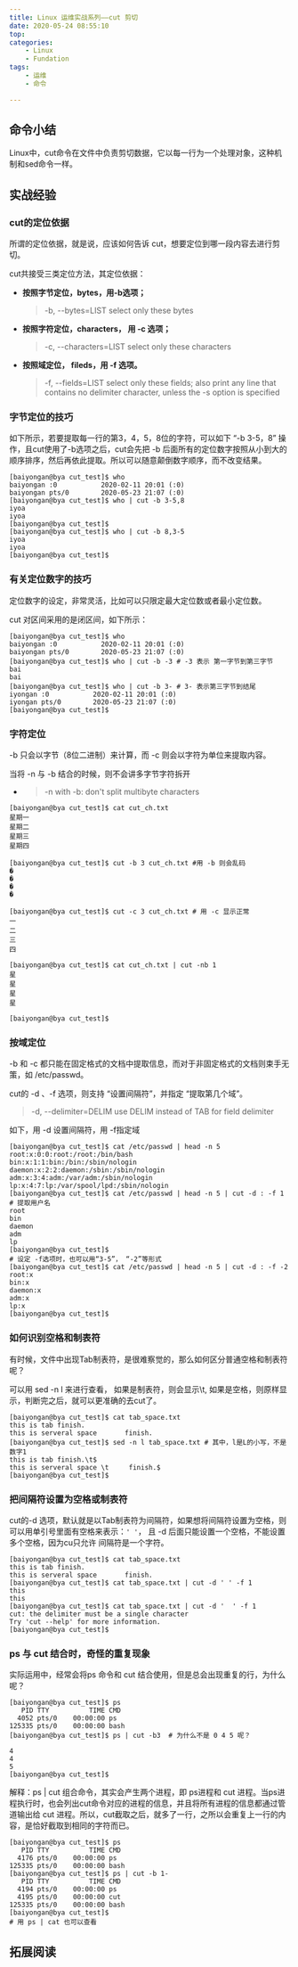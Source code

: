 ```yaml
---
title: Linux 运维实战系列——cut 剪切
date: 2020-05-24 08:55:10
top:
categories:
	- Linux
	- Fundation
tags:
	- 运维
	- 命令

---
```


## 命令小结

Linux中，cut命令在文件中负责剪切数据，它以每一行为一个处理对象，这种机制和sed命令一样。

<!--more-->

## 实战经验

### cut的定位依据

所谓的定位依据，就是说，应该如何告诉 cut，想要定位到哪一段内容去进行剪切。

cut共接受三类定位方法，其定位依据：

- **按照字节定位，bytes，用-b选项；**

  >    -b, --bytes=LIST
  >           select only these bytes

- **按照字符定位，characters， 用 -c 选项；**

  >    -c, --characters=LIST
  >           select only these characters

- **按照域定位， fileds，用 -f 选项。**

  >    -f, --fields=LIST
  >           select  only  these  fields;  also print any line that contains no delimiter character,
  >           unless the -s option is specified



### 字节定位的技巧

如下所示，若要提取每一行的第3，4，5，8位的字符，可以如下 “-b 3-5，8” 操作，且cut使用了-b选项之后，cut会先把 -b 后面所有的定位数字按照从小到大的顺序排序，然后再依此提取。所以可以随意颠倒数字顺序，而不改变结果。

```shell
[baiyongan@bya cut_test]$ who
baiyongan :0           2020-02-11 20:01 (:0)
baiyongan pts/0        2020-05-23 21:07 (:0)
[baiyongan@bya cut_test]$ who | cut -b 3-5,8
iyoa
iyoa
[baiyongan@bya cut_test]$ 
[baiyongan@bya cut_test]$ who | cut -b 8,3-5
iyoa
iyoa
[baiyongan@bya cut_test]$ 
```



### 有关定位数字的技巧

定位数字的设定，非常灵活，比如可以只限定最大定位数或者最小定位数。

cut 对区间采用的是闭区间，如下所示：

```shell
[baiyongan@bya cut_test]$ who
baiyongan :0           2020-02-11 20:01 (:0)
baiyongan pts/0        2020-05-23 21:07 (:0)
[baiyongan@bya cut_test]$ who | cut -b -3 # -3 表示 第一字节到第三字节
bai
bai
[baiyongan@bya cut_test]$ who | cut -b 3- # 3- 表示第三字节到结尾
iyongan :0           2020-02-11 20:01 (:0)
iyongan pts/0        2020-05-23 21:07 (:0)
[baiyongan@bya cut_test]$ 

```



### 字符定位

-b 只会以字节（8位二进制）来计算，而 -c 则会以字符为单位来提取内容。

 当将 -n 与 -b 结合的时候，则不会讲多字节字符拆开

- >  -n     with -b: don't split multibyte characters

```shell
[baiyongan@bya cut_test]$ cat cut_ch.txt 
星期一
星期二
星期三
星期四

[baiyongan@bya cut_test]$ cut -b 3 cut_ch.txt #用 -b 则会乱码
�
�
�
�

[baiyongan@bya cut_test]$ cut -c 3 cut_ch.txt # 用 -c 显示正常
一
二
三
四

[baiyongan@bya cut_test]$ cat cut_ch.txt | cut -nb 1
星
星
星
星

[baiyongan@bya cut_test]$ 

```



### 按域定位

-b 和 -c 都只能在固定格式的文档中提取信息，而对于非固定格式的文档则束手无策，如 /etc/passwd。

cut的 -d 、-f 选项，则支持 “设置间隔符”，并指定 “提取第几个域”。

>    -d, --delimiter=DELIM
>           use DELIM instead of TAB for field delimiter

如下，用 -d 设置间隔符，用 -f指定域

```shell
[baiyongan@bya cut_test]$ cat /etc/passwd | head -n 5
root:x:0:0:root:/root:/bin/bash
bin:x:1:1:bin:/bin:/sbin/nologin
daemon:x:2:2:daemon:/sbin:/sbin/nologin
adm:x:3:4:adm:/var/adm:/sbin/nologin
lp:x:4:7:lp:/var/spool/lpd:/sbin/nologin
[baiyongan@bya cut_test]$ cat /etc/passwd | head -n 5 | cut -d : -f 1 # 提取用户名
root
bin
daemon
adm
lp
[baiyongan@bya cut_test]$ 
# 设定 -f选项时，也可以用“3-5”， “-2”等形式
[baiyongan@bya cut_test]$ cat /etc/passwd | head -n 5 | cut -d : -f -2
root:x
bin:x
daemon:x
adm:x
lp:x
[baiyongan@bya cut_test]$ 

```



### 如何识别空格和制表符

有时候，文件中出现Tab制表符，是很难察觉的，那么如何区分普通空格和制表符呢？

可以用 sed -n l 来进行查看， 如果是制表符，则会显示\\t, 如果是空格，则原样显示，判断完之后，就可以更准确的去cut了。

```shell
[baiyongan@bya cut_test]$ cat tab_space.txt 
this is tab finish.	
this is serveral space 	     finish.
[baiyongan@bya cut_test]$ sed -n l tab_space.txt # 其中，l是L的小写，不是数字1
this is tab finish.\t$
this is serveral space \t     finish.$
[baiyongan@bya cut_test]$ 

```



### 把间隔符设置为空格或制表符

cut的-d 选项，默认就是以Tab制表符为间隔符，如果想将间隔符设置为空格，则可以用单引号里面有空格来表示：`' '`， 且 -d 后面只能设置一个空格，不能设置多个空格，因为cu只允许 间隔符是一个字符。

```shell
[baiyongan@bya cut_test]$ cat tab_space.txt 
this is tab finish.	
this is serveral space 	     finish.
[baiyongan@bya cut_test]$ cat tab_space.txt | cut -d ' ' -f 1
this
this
[baiyongan@bya cut_test]$ cat tab_space.txt | cut -d '  ' -f 1
cut: the delimiter must be a single character
Try 'cut --help' for more information.
[baiyongan@bya cut_test]$ 

```



### ps 与 cut 结合时，奇怪的重复现象

实际运用中，经常会将ps 命令和 cut 结合使用，但是总会出现重复的行，为什么呢？

```shell
[baiyongan@bya cut_test]$ ps 
   PID TTY          TIME CMD
  4052 pts/0    00:00:00 ps
125335 pts/0    00:00:00 bash
[baiyongan@bya cut_test]$ ps | cut -b3  # 为什么不是 0 4 5 呢？
 
4
4
5
[baiyongan@bya cut_test]$ 

```

解释：ps | cut 组合命令，其实会产生两个进程，即 ps进程和 cut 进程。当ps进程执行时，也会列出cut命令对应的进程的信息，并且将所有进程的信息都通过管道输出给 cut 进程。所以，cut截取之后，就多了一行，之所以会重复上一行的内容，是恰好截取到相同的字符而已。

```shell
[baiyongan@bya cut_test]$ ps 
   PID TTY          TIME CMD
  4176 pts/0    00:00:00 ps
125335 pts/0    00:00:00 bash
[baiyongan@bya cut_test]$ ps | cut -b 1-
   PID TTY          TIME CMD
  4194 pts/0    00:00:00 ps
  4195 pts/0    00:00:00 cut
125335 pts/0    00:00:00 bash
[baiyongan@bya cut_test]$ 
# 用 ps | cat 也可以查看
```



## 拓展阅读